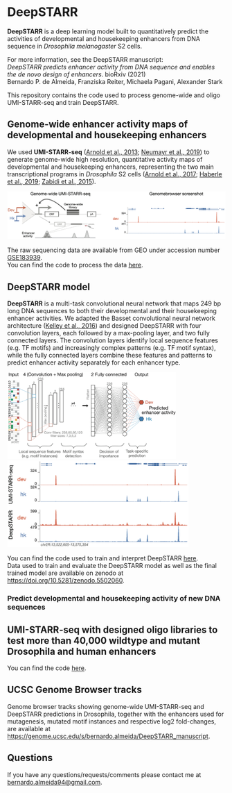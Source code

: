 # DeepSTARR
**DeepSTARR** is a deep learning model built to quantitatively predict the activities of developmental and housekeeping enhancers from DNA sequence in *Drosophila melanogaster* S2 cells.

For more information, see the DeepSTARR manuscript:  
*DeepSTARR predicts enhancer activity from DNA sequence and enables the de novo design of enhancers*. bioRxiv (2021)  
Bernardo P. de Almeida, Franziska Reiter, Michaela Pagani, Alexander Stark

This repository contains the code used to process genome-wide and oligo UMI-STARR-seq and train DeepSTARR.

## Genome-wide enhancer activity maps of developmental and housekeeping enhancers
We used **UMI-STARR-seq** ([Arnold et al., 2013](http://www.sciencemag.org/lookup/doi/10.1126/science.1232542); [Neumayr et al., 2019](https://doi.org/10.1002/cpmb.105)) to generate genome-wide high resolution, quantitative activity maps of developmental and housekeeping enhancers, representing the two main transcriptional programs in *Drosophila* S2 cells ([Arnold et al., 2017](http://dx.doi.org/doi:10.1038/nbt.3739); [Haberle et al., 2019](https://doi.org/10.1038/s41586-019-1210-7); [Zabidi et al., 2015](http://dx.doi.org/10.1038/nature13994)).

<img src="img/gw_UMISTARRseq.png" width="700" style="margin-bottom:0;margin-top:0;"/>

The raw sequencing data are available from GEO under accession number [GSE183939](https://www.ncbi.nlm.nih.gov/geo/query/acc.cgi?acc=GSE183939).  
You can find the code to process the data [here](GenomeWide_UMISTARRseq).

## DeepSTARR model

**DeepSTARR** is a multi-task convolutional neural network that maps 249 bp long DNA sequences to both their developmental and their housekeeping enhancer activities. We adapted the Basset convolutional neural network architecture ([Kelley et al., 2016](https://github.com/davek44/Basset)) and designed DeepSTARR with four convolution layers, each followed by a max-pooling layer, and two fully connected layers. The convolution layers identify local sequence features (e.g. TF motifs) and increasingly complex patterns (e.g. TF motif syntax), while the fully connected layers combine these features and patterns to predict enhancer activity separately for each enhancer type.


<p float="left" style="margin-bottom:0;margin-top:0;">
    <img height="200" src="img/DeepSTARR.png">
    <img height="200" src="img/DeepSTARR_predictions.png">
</p>

You can find the code used to train and interpret DeepSTARR [here](DeepSTARR).  
Data used to train and evaluate the DeepSTARR model as well as the final trained model are available on zenodo at https://doi.org/10.5281/zenodo.5502060.

### Predict developmental and housekeeping activity of new DNA sequences



## UMI-STARR-seq with designed oligo libraries to test more than 40,000 wildtype and mutant Drosophila and human enhancers

You can find the code [here](Oligo_UMISTARRseq).




## UCSC Genome Browser tracks
Genome browser tracks showing genome-wide UMI-STARR-seq and DeepSTARR predictions in Drosophila, together with the enhancers used for mutagenesis, mutated motif instances and respective log2 fold-changes, are available at https://genome.ucsc.edu/s/bernardo.almeida/DeepSTARR_manuscript.

## Questions
If you have any questions/requests/comments please contact me at [bernardo.almeida94@gmail.com](mailto:bernardo.almeida94@gmail.com).
